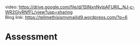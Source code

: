 video: https://drive.google.com/file/d/1SINxnNylpAFURIL_NJ-c-WR2GlyRNfFL/view?usp=sharing   
Blog link: https://tellmethisismymailid9.wordpress.com/?p=6
# Assessment
